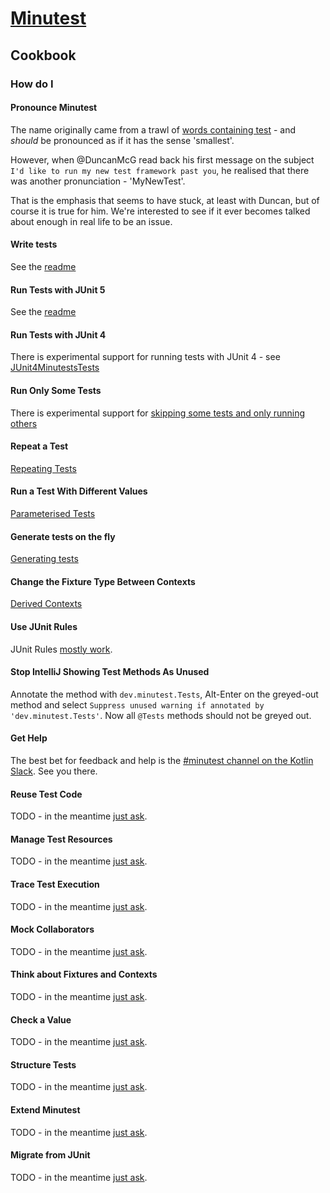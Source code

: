 # [Minutest](README.md)

## Cookbook

### How do I

#### Pronounce Minutest

The name originally came from a trawl of [words containing test](https://www.thefreedictionary.com/words-containing-test) - and *should* be pronounced as if it has the sense 'smallest'. 

However, when @DuncanMcG read back his first message on the subject `I'd like to run my new test framework past you`, he realised that there was another pronunciation - 'MyNewTest'.

That is the emphasis that seems to have stuck, at least with Duncan, but of course it is true for him. We're interested to see if it ever becomes talked about enough in real life to be an issue.  

#### Write tests

See the [readme](README.md)

#### Run Tests with JUnit 5

See the [readme](README.md)

#### Run Tests with JUnit 4

There is experimental support for running tests with JUnit 4 - see 
[JUnit4MinutestsTests](../core/src/test/kotlin/dev/minutest/junit/experimental/JUnit4MinutestsTests.kt)

#### Run Only Some Tests

There is experimental support for [skipping some tests and only running others](focus-and-skip.md)

#### Repeat a Test

[Repeating Tests](../core/src/test/kotlin/dev/minutest/examples/RepeatingExampleTests.kt)

#### Run a Test With Different Values

[Parameterised Tests](../core/src/test/kotlin/dev/minutest/examples/ParameterisedExampleTests.kt)

#### Generate tests on the fly

[Generating tests](generating-tests.md)

#### Change the Fixture Type Between Contexts

[Derived Contexts](../core/src/test/kotlin/dev/minutest/examples/DerivedContextExampleTests.kt)

#### Use JUnit Rules

JUnit Rules [mostly work](junit-rules.md).

#### Stop IntelliJ Showing Test Methods As Unused

Annotate the method with `dev.minutest.Tests`, Alt-Enter on the greyed-out method and select `Suppress unused warning if annotated by 'dev.minutest.Tests'`. Now all `@Tests` methods should not be greyed out. 

#### Get Help

The best bet for feedback and help is the [#minutest channel on the Kotlin Slack](https://kotlinlang.slack.com/messages/CCYE00YM6). See you there.

#### Reuse Test Code

TODO - in the meantime [just ask](https://kotlinlang.slack.com/messages/CCYE00YM6).


#### Manage Test Resources

TODO - in the meantime [just ask](https://kotlinlang.slack.com/messages/CCYE00YM6).

#### Trace Test Execution

TODO - in the meantime [just ask](https://kotlinlang.slack.com/messages/CCYE00YM6).

#### Mock Collaborators

TODO - in the meantime [just ask](https://kotlinlang.slack.com/messages/CCYE00YM6).

#### Think about Fixtures and Contexts

TODO - in the meantime [just ask](https://kotlinlang.slack.com/messages/CCYE00YM6).

#### Check a Value

TODO - in the meantime [just ask](https://kotlinlang.slack.com/messages/CCYE00YM6).

#### Structure Tests

TODO - in the meantime [just ask](https://kotlinlang.slack.com/messages/CCYE00YM6).

#### Extend Minutest

TODO - in the meantime [just ask](https://kotlinlang.slack.com/messages/CCYE00YM6).

#### Migrate from JUnit

TODO - in the meantime [just ask](https://kotlinlang.slack.com/messages/CCYE00YM6).